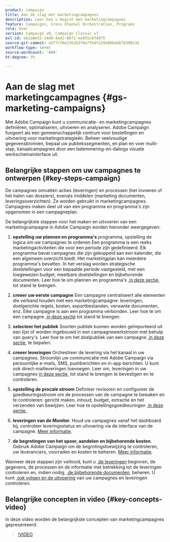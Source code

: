 ```yaml
---
product: campaign
title: Aan de slag met marketingcampagnes
description: Leer hoe u begint met marketingcampagnes
feature: Campaigns, Cross Channel Orchestration, Programs
role: User
version: Campaign v8, Campaign Classic v7
exl-id: eb1a0e52-14d9-4ad2-8bf2-ea955c6fd0f5
source-git-commit: a5f7cf6e21b263f8a7fb4fa19a88bebb78390c3d
workflow-type: tm+mt
source-wordcount: '444'
ht-degree: 3%

---
```


# Aan de slag met marketingcampagnes {#gs-marketing-campaigns}

Met Adobe Campaign kunt u communicatie- en marketingcampagnes definiëren, optimaliseren, uitvoeren en analyseren. Adobe Campaign fungeert als een gemeenschappelijk centrum voor bestellingen en uitvoering voor marketingstrategieën. Beheer veelvoudige gegevensbronnen, bepaal uw publiekssegmenten, en plan en voer multi-stap, kanaalcampagnes door een belemmering-en-dalings visuele werkschemainterface uit.


<!--In addition, the **Marketing Resource Management (MRM)** module lets you control marketing actions in a collaborative mode by providing complete management and real-time tracking of the tasks, budgets and marketing resources involved. The Marketing Resource Management lets you optimize and regulate the management of internal and external processes, resources and marketing campaigns, as well as third party relations (agencies, printers, etc.). For more on this, refer to [this section](about-marketing-resource-management.md).

>[!NOTE]
>
>Capabilities related to population targeting, message personalization and message delivery on the various channels are detailed in [this section](../../delivery/using/steps-about-delivery-creation-steps.md).-->


## Belangrijke stappen om uw campagnes te ontwerpen {#key-steps-campaign}

De campagnes omvatten acties (leveringen) en processen (het invoeren of het halen van dossiers), evenals middelen (marketing documenten, leveringsoverzichten). Ze worden gebruikt in marketingcampagnes. Campagnes maken deel uit van een programma en programma&#39;s zijn opgenomen in een campagneplan.

De belangrijkste stappen voor het maken en uitvoeren van een marketingcampagne in Adobe Campaign worden hieronder weergegeven:

1. **opstelling uw plannen en programma&#39;s** programma, opstelling de logica om uw campagnes te ordenen
Een programma is een reeks marketingactiviteiten die voor een periode zijn gedefinieerd. Elk programma bevat campagnes die zijn gekoppeld aan een kalender, die een algemeen overzicht biedt. Het marketingplan kan meerdere programma&#39;s bevatten. In het verslag worden strategische doelstellingen voor een bepaalde periode vastgesteld, met een toegewezen budget, meetbare doelstellingen en bijbehorende documenten. Leer hoe te om plannen en programma&#39;s [&#x200B; in deze sectie &#x200B;](marketing-campaign-create.md#create-plan-and-program) tot stand te brengen.

1. **creeer uw eerste campagne**
Een campagne centraliseert alle elementen die verband houden met een marketingcampagne: leveringen, doelgerichte regels, kosten, exportbestanden, verwante documenten, enz. Elke campagne is aan een programma verbonden. Leer hoe te om een campagne [&#x200B; in deze sectie &#x200B;](marketing-campaign-create.md#create-a-campaign) tot stand te brengen.

1. **selecteer het publiek**
Soorten publiek kunnen worden geïmporteerd uit een lijst of worden ingebouwd in een campagnewerkstroom met behulp van query&#39;s. Leer hoe te om het doelpubliek van een campagne [&#x200B; in deze sectie &#x200B;](marketing-campaign-target.md#select-the-target-population) te bepalen.

1. **creeer leveringen**
Orchestreer de levering via het kanaal in uw campagnes. Stroomlijn uw communicatie met Adobe Campaign via persoonlijke e-mails, SMS, pushberichten en in-app berichten. U kunt ook direct-mailleveringen toevoegen. Leer om, leveringen in uw campagnes [&#x200B; in deze sectie &#x200B;](marketing-campaign-deliveries.md) tot stand te brengen te bevestigen en te controleren.

1. **opstelling de procale stroom**
Definieer revisoren en configureer de goedkeuringsstroom om de processen van de campagne te bewaken en te controleren: gericht maken, inhoud, budget, extractie en het verzenden van bewijzen. Leer hoe te opstellingsgoedkeuringen [&#x200B; in deze sectie &#x200B;](marketing-campaign-approval.md).

1. **leveringen van de Monitor**.
Houd uw campagnes vanaf het dashboard bij, controleer leveringsstatus en uitvoering via de interface van de campagne. [Meer informatie](marketing-campaign-monitoring.md).

1. **de begrotingen van het spoor, aandelen en bijbehorende kosten**.
Gebruik Adobe Campaign om de begrotingstoewijzing te controleren, uw leveranciers, voorraden en kosten te beheren. [Meer informatie](providers-stocks-and-budgets.md#create-service-providers-and-their-cost-structures).

Wanneer deze stappen zijn voltooid, kunt u [&#x200B; de leveringen &#x200B;](marketing-campaign-deliveries.md#start-a-delivery) beginnen, de gegevens, de processen en de informatie met betrekking tot de leveringen controleren en, indien nodig, [&#x200B; de bijbehorende documenten &#x200B;](marketing-campaign-deliveries.md#manage-associated-documents) beheren. U kunt [&#x200B; ook volgen en de uitvoering &#x200B;](marketing-campaign-monitoring.md) van uw campagnes en leveringen controleren.


## Belangrijke concepten in video {#key-concepts-video}

In deze video worden de belangrijkste concepten van marketingcampagnes gepresenteerd.

>[!VIDEO](https://video.tv.adobe.com/v/35131?quality=12)
